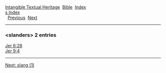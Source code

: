 [Intangible Textual Heritage](../../index)  [Bible](../index) 
[Index](index)   
[s Index](_s_)  
  [Previous](c10544)  [Next](c10546) 

------------------------------------------------------------------------

### &lt;slanders&gt; 2 entries

[Jer 6:28](../kjv/jer006.htm#028)  
[Jer 9:4](../kjv/jer009.htm#004)  

------------------------------------------------------------------------

[Next: slang (1)](c10546)
